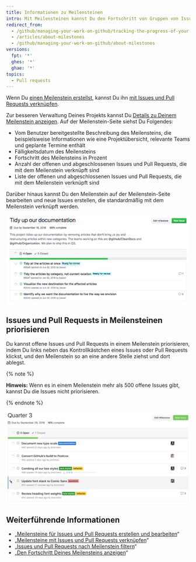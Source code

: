 ```yaml
---
title: Informationen zu Meilensteinen
intro: Mit Meilensteinen kannst Du den Fortschritt von Gruppen von Issues oder Pull Requests in einem Repository verfolgen.
redirect_from:
  - /github/managing-your-work-on-github/tracking-the-progress-of-your-work-with-milestones/about-milestones
  - /articles/about-milestones
  - /github/managing-your-work-on-github/about-milestones
versions:
  fpt: '*'
  ghes: '*'
  ghae: '*'
topics:
  - Pull requests
---
```


Wenn Du [einen Meilenstein erstellst](/articles/creating-and-editing-milestones-for-issues-and-pull-requests), kannst Du ihn [mit Issues und Pull Requests verknüpfen](/articles/associating-milestones-with-issues-and-pull-requests).

Zur besseren Verwaltung Deines Projekts kannst Du [Details zu Deinem Meilenstein anzeigen](/articles/viewing-your-milestone-s-progress). Auf der Meilenstein-Seite siehst Du Folgendes:

- Vom Benutzer bereitgestellte Beschreibung des Meilensteins, die beispielsweise Informationen wie eine Projektübersicht, relevante Teams und geplante Termine enthält
- Fälligkeitsdatum des Meilensteins
- Fortschritt des Meilensteins in Prozent
- Anzahl der offenen und abgeschlossenen Issues und Pull Requests, die mit dem Meilenstein verknüpft sind
- Liste der offenen und abgeschlossenen Issues und Pull Requests, die mit dem Meilenstein verknüpft sind

Darüber hinaus kannst Du den Meilenstein auf der Meilenstein-Seite bearbeiten und neue Issues erstellen, die standardmäßig mit dem Meilenstein verknüpft werden.

![Meilenstein-Seite](/assets/images/help/issues/milestone-info-page.png)

## Issues und Pull Requests in Meilensteinen priorisieren

Du kannst offene Issues und Pull Requests in einem Meilenstein priorisieren, indem Du links neben das Kontrollkästchen eines Issues oder Pull Requests klickst, und den Meilenstein so an eine andere Stelle ziehst und dort ablegst.

{% note %}

**Hinweis:** Wenn es in einem Meilenstein mehr als 500 offene Issues gibt, kannst Du die Issues nicht priorisieren.

{% endnote %}

![Neu angeordneter Meilenstein](/assets/images/help/issues/milestone-reordered.gif)

## Weiterführende Informationen

- „[Meilensteine für Issues und Pull Requests erstellen und bearbeiten](/articles/creating-and-editing-milestones-for-issues-and-pull-requests)“
- „[Meilensteine mit Issues und Pull Requests verknüpfen](/articles/associating-milestones-with-issues-and-pull-requests)“
- „[Issues und Pull Requests nach Meilenstein filtern](/articles/filtering-issues-and-pull-requests-by-milestone)“
- „[Den Fortschritt Deines Meilensteins anzeigen](/articles/viewing-your-milestone-s-progress)“
